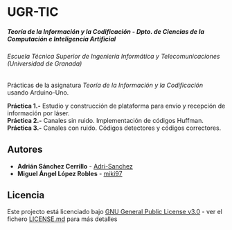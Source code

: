 # UGR-TIC
##### Teoría de la Información y la Codificación - Dpto. de Ciencias de la Computación e Inteligencia Artificial
###### Escuela Técnica Superior de Ingeniería Informática y Telecomunicaciones (Universidad de Granada)  


Prácticas de la asignatura *Teoría de la Información y la Codificación* usando Arduino-Uno.  

**Práctica 1.-** Estudio y construcción de plataforma para envío y recepción de información por láser.   
**Práctica 2.-** Canales sin ruido. Implementación de códigos Huffman.  
**Práctica 3.-** Canales con ruido. Códigos detectores y códigos correctores.   
  
## Autores  

* **Adrián Sánchez Cerrillo** - [Adri-Sanchez](https://github.com/Adri-Sanchez)
* **Miguel Ángel López Robles** - [miki97](https://github.com/miki97)

## Licencia

Este projecto está licenciado bajo [GNU General Public License v3.0](http://www.gnu.org/licenses/) - ver el fichero [LICENSE.md](LICENSE.md) para más detalles
